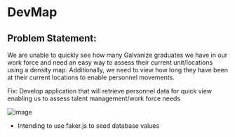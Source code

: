 # DevMap

## Problem Statement:
We are unable to quickly see how many Galvanize graduates we have in our work force and need an easy way to assess their current unit/locations using a density map. Additionally, we need to view how long they have been at their current locations to enable personnel movements.

Fix: Develop application that will retrieve personnel data for quick view enabling us to assess talent management/work force needs

![image](https://github.com/td8end/DevMap/assets/125446030/214206ad-029f-4d71-9a19-42648612823e)

* Intending to use faker.js to seed database values
